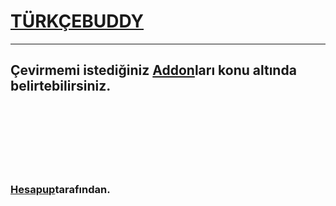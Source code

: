 
<h1><a href="https://github.com/hesapup/turkcebuddy"> TÜRKÇEBUDDY  </a></h1>
<hr>
<h2>Çevirmemi istediğiniz <u>Addon</u>ları konu altında belirtebilirsiniz.</h2>
<br>
<br>
<br>
<br>
<br>
<br>
<h3><a href="https://www.elobuddy.net/profile/459455-hesapup/">Hesapup</a>tarafından.</a></h3>

